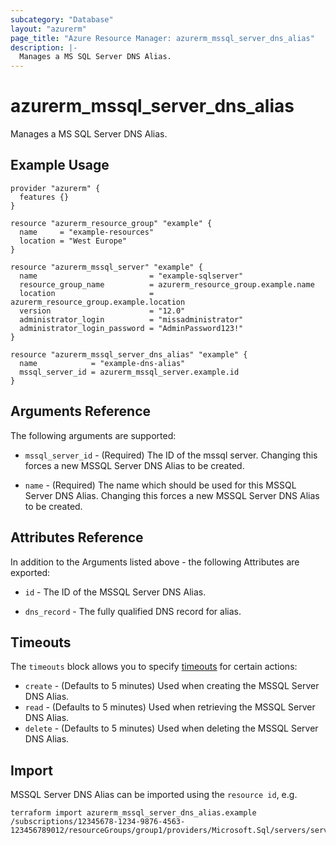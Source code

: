 ```yaml
---
subcategory: "Database"
layout: "azurerm"
page_title: "Azure Resource Manager: azurerm_mssql_server_dns_alias"
description: |-
  Manages a MS SQL Server DNS Alias.
---
```


# azurerm_mssql_server_dns_alias

Manages a MS SQL Server DNS Alias.

## Example Usage

```hcl
provider "azurerm" {
  features {}
}

resource "azurerm_resource_group" "example" {
  name     = "example-resources"
  location = "West Europe"
}

resource "azurerm_mssql_server" "example" {
  name                         = "example-sqlserver"
  resource_group_name          = azurerm_resource_group.example.name
  location                     = azurerm_resource_group.example.location
  version                      = "12.0"
  administrator_login          = "missadministrator"
  administrator_login_password = "AdminPassword123!"
}

resource "azurerm_mssql_server_dns_alias" "example" {
  name            = "example-dns-alias"
  mssql_server_id = azurerm_mssql_server.example.id
}
```

## Arguments Reference

The following arguments are supported:

* `mssql_server_id` - (Required) The ID of the mssql server. Changing this forces a new MSSQL Server DNS Alias to be created.

* `name` - (Required) The name which should be used for this MSSQL Server DNS Alias. Changing this forces a new MSSQL Server DNS Alias to be created.

## Attributes Reference

In addition to the Arguments listed above - the following Attributes are exported: 

* `id` - The ID of the MSSQL Server DNS Alias.

* `dns_record` - The fully qualified DNS record for alias.

## Timeouts

The `timeouts` block allows you to specify [timeouts](https://www.terraform.io/docs/configuration/resources.html#timeouts) for certain actions:

* `create` - (Defaults to 5 minutes) Used when creating the MSSQL Server DNS Alias.
* `read` - (Defaults to 5 minutes) Used when retrieving the MSSQL Server DNS Alias.
* `delete` - (Defaults to 5 minutes) Used when deleting the MSSQL Server DNS Alias.

## Import

MSSQL Server DNS Alias can be imported using the `resource id`, e.g.

```shell
terraform import azurerm_mssql_server_dns_alias.example /subscriptions/12345678-1234-9876-4563-123456789012/resourceGroups/group1/providers/Microsoft.Sql/servers/server1/dnsAliases/default
```
